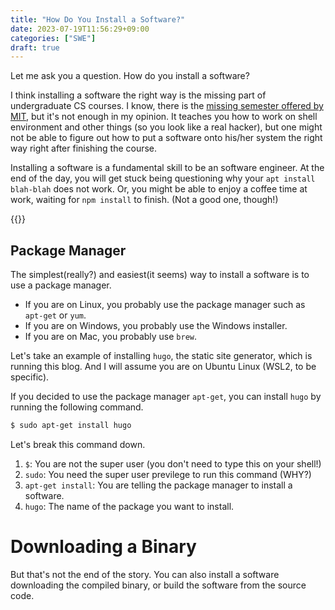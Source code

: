 ```yaml
---
title: "How Do You Install a Software?"
date: 2023-07-19T11:56:29+09:00
categories: ["SWE"]
draft: true
---
```


Let me ask you a question.
How do you install a software?

I think installing a software the right way is the missing part of undergraduate CS courses.
I know, there is the [missing semester offered by MIT](https://missing.csail.mit.edu/), but it's not enough in my opinion.
It teaches you how to work on shell environment and other things (so you look like a real hacker),
but one might not be able to figure out how to put a software onto his/her system the right way right after
finishing the course.

Installing a software is a fundamental skill to be an software engineer.
At the end of the day, you will get stuck being questioning why your `apt install blah-blah` does not work.
Or, you might be able to enjoy a coffee time at work, waiting for `npm install` to finish. (Not a good one, though!)

{{<bundle-image name="my-code-is-compiling.png" alt="My code is compiling!" caption="npm install time is a coffee time" width="50%">}}


## Package Manager

The simplest(really?) and easiest(it seems) way to install a software is to use a package manager.

- If you are on Linux, you probably use the package manager such as `apt-get` or `yum`.
- If you are on Windows, you probably use the Windows installer.
- If you are on Mac, you probably use `brew`.

Let's take an example of installing `hugo`, the static site generator, which is running this blog.
And I will assume you are on Ubuntu Linux (WSL2, to be specific).

If you decided to use the package manager `apt-get`,
you can install `hugo` by running the following command.

```bash
$ sudo apt-get install hugo
```

Let's break this command down.

1. `$`: You are not the super user (you don't need to type this on your shell!)
1. `sudo`: You need the super user previlege to run this command (WHY?)
1. `apt-get install`: You are telling the package manager to install a software.
1. `hugo`: The name of the package you want to install.


# Downloading a Binary

But that's not the end of the story.
You can also install a software downloading the compiled binary, or
build the software from the source code.



